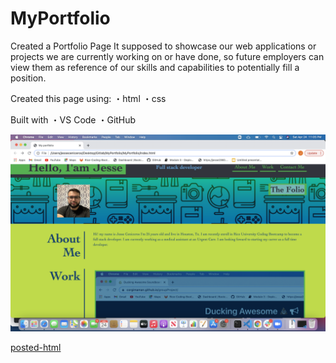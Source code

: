 # MyPortfolio

 Created a Portfolio Page
It supposed to showcase our web applications or projects we are currently working on or have done, so future employers can view them as reference of our skills and capabilities to potentially fill a position.

Created this page using:
 ・html
 ・css

 Built with
 ・VS Code
 ・GitHub

![photo](https://github.com/Jesse2360/MyPortfolio/blob/a424d9ac2232cece665801bf63a7665d568032ef/assets/images/portfolioScreenshot.png)

[posted-html](https://jesse2360.github.io/MyPortfolio/)

